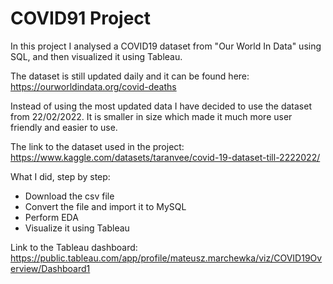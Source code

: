 # COVID91 Project
In this project I analysed a COVID19 dataset from "Our World In Data" using SQL, and then visualized it using Tableau.

The dataset is still updated daily and it can be found here: https://ourworldindata.org/covid-deaths

Instead of using the most updated data I have decided to use the dataset from 22/02/2022. It is smaller in size which made it much more user friendly and easier to use.

The link to the dataset used in the project: https://www.kaggle.com/datasets/taranvee/covid-19-dataset-till-2222022/

What I did, step by step:

* Download the csv file
* Convert the file and import it to MySQL
* Perform EDA
* Visualize it using Tableau

Link to the Tableau dashboard: https://public.tableau.com/app/profile/mateusz.marchewka/viz/COVID19Overview/Dashboard1
